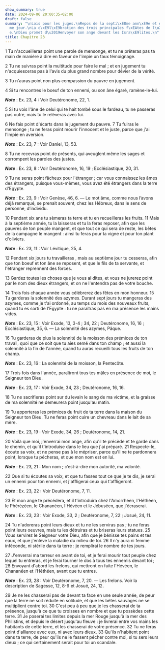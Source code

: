 ```yaml
---
show_summary: true
date: 2024-09-06 20:00:35+02:00
draft: false
summary: "\nLois pour les juges.\nRepos de la septi\xE8me ann\xE9e et du septi\xE8\
  me jour.\nLa c\xE9l\xE9bration des trois principales f\xEAtes de l\u2019ann\xE9\
  e.\nDieu promet d\u2019envoyer son ange devant les Isra\xE9lites.\n"
title: Chapitre 23
---
```





1 Tu n'accueilleras point une parole de mensonge, et tu ne prêteras pas ta main de manière à dire en faveur de l'impie un faux témoignage.


2 Tu ne suivras point la multitude pour faire le mal ; et en jugement tu n'acquiesceras pas à l'avis du plus grand nombre pour dévier de la vérité.


3 Tu n'auras point non plus compassion du pauvre en jugement.


4 Si tu rencontres le boeuf de ton ennemi, ou son âne égaré, ramène-le-lui.

***Note*** :  Ex. 23, 4 : Voir Deutéronome, 22, 1.

5 Si tu vois l'âne de celui qui te hait tombé sous le fardeau, tu ne passeras pas outre, mais tu le relèveras avec lui.


6 Ne fais point d'écarts dans le jugement du pauvre. 7 Tu fuiras le mensonge ; tu ne feras point mourir l'innocent et le juste, parce que j'ai l'impie en aversion.

***Note*** :  Ex. 23, 7 : Voir Daniel, 13, 53.

8 Tu ne recevras point de présents, qui aveuglent même les sages et corrompent les paroles des justes.

***Note*** :  Ex. 23, 8 : Voir Deutéronome, 16, 19 ; Ecclésiastique, 20, 31.


9 Tu ne seras point fâcheux pour l'étranger ; car vous connaissez les âmes des étrangers, puisque vous-mêmes, vous avez été étrangers dans la terre d'Egypte.

***Note*** :  Ex. 23, 9 : Voir Genèse, 46, 6. ― Le mot âme, comme nous l’avons déjà remarqué, se prenait souvent, chez les Hébreux, dans le sens de personne, d’individu.


10 Pendant six ans tu sèmeras ta terre et tu en recueilleras les fruits. 11 Mais à la septième année, tu la laisseras et tu la feras reposer, afin que les pauvres de ton peuple mangent, et que tout ce qui sera de reste, les bêtes de la campagne le mangent : ainsi tu feras pour ta vigne et pour ton plant d'oliviers.

***Note*** :  Ex. 23, 11 : Voir Lévitique, 25, 4.


12 Pendant six jours tu travailleras , mais au septième jour tu cesseras, afin que ton boeuf et ton âne se reposent, et que le fils de ta servante, et l'étranger reprennent des forces.


13 Gardez toutes les choses que je vous ai dites, et vous ne jurerez point par le nom des dieux étrangers, et on ne l'entendra pas de votre bouche.


14 Trois fois chaque année vous célébrerez des fêtes en mon honneur. 15 Tu garderas la solennité des azymes. Durant sept jours tu mangeras des azymes, comme je t'ai ordonné, au temps du mois des nouveaux fruits, quand tu es sorti de l'Egypte : tu ne paraîtras pas en ma présence les mains vides.

***Note*** :  Ex. 23, 15 : Voir Exode, 13, 3-4 ; 34, 22 ; Deutéronome, 16, 16 ; Ecclésiastique, 35, 6. ― La solennité des azymes, Pâque.

16 Tu garderas de plus la solennité de la moisson des prémices de ton travail, quoi que ce soit que tu aies semé dans ton champ ; et aussi la solennité à la fin de l'année, quand tu auras recueilli tous les fruits de ton champ.

***Note*** :  Ex. 23, 16 : La solennité de la moisson, la Pentecôte.

17 Trois fois dans l'année, paraîtront tous tes mâles en présence de moi, le Seigneur ton Dieu.

***Note*** :  Ex. 23, 17 : Voir Exode, 34, 23 ; Deutéronome, 16, 16.


18 Tu ne sacrifieras point sur du levain le sang de ma victime, et la graisse de ma solennité ne demeurera point jusqu'au matin.


19 Tu apporteras les prémices du fruit de ta terre dans la maison du Seigneur ton Dieu. Tu ne feras point cuire un chevreau dans le lait de sa mère.

***Note*** :  Ex. 23, 19 : Voir Exode, 34, 26 ; Deutéronome, 14, 21.


20 Voilà que moi, j'enverrai mon ange, afin qu'il te précède et te garde dans le chemin, et qu'il t'introduise dans le lieu que j'ai préparé. 21 Respecte-le, écoute sa voix, et ne pense pas à le mépriser, parce qu'il ne te pardonnera point, lorsque tu pécheras, et que mon nom est en lui.

***Note*** :  Ex. 23, 21 : Mon nom ; c’est-à-dire mon autorité, ma volonté.

22 Que si tu écoutes sa voix, et que tu fasses tout ce que je te dis, je serai un ennemi pour ton ennemi, et j'affligerai ceux qui t'affligeront.

***Note*** :  Ex. 23, 22 : Voir Deutéronome, 7, 11.


23 Et mon ange te précédera, et il t'introduira chez l'Amorrhéen, l'Héthéen, le Phérézéen, le Chananéen, l'Hévéen et le Jébuséen, que j'écraserai.

***Note*** :  Ex. 23, 23 : Voir Exode, 33, 2 ; Deutéronome, 7, 22 ; Josué, 24, 11.

24 Tu n'adoreras point leurs dieux et tu ne les serviras pas ; tu ne feras point leurs oeuvres, mais tu les détruiras et tu briseras leurs statues. 25 Vous servirez le Seigneur votre Dieu, afin que je bénisse tes pains et tes eaux, et que j'enlève la maladie du milieu de toi. 26 Il n'y aura ni femme inféconde, ni stérile dans ta terre : je remplirai le nombre de tes jours.


27 J'enverrai ma terreur en avant de toi, et je ferai mourir tout peuple chez lequel tu entreras, et je ferai tourner le dos à tous tes ennemis devant toi ; 28 Envoyant d'abord les frelons, qui mettront en fuite l'Hévéen, le Chananéen et l'Héthéen, avant que tu entres.

***Note*** :  Ex. 23, 28 : Voir Deutéronome, 7, 20. ― Les frelons. Voir la description de Sagesse, 12, 8-9 et Josué, 24, 12.

29 Je ne les chasserai pas de devant ta face en une seule année, de peur que la terre ne soit réduite en solitude, et que les bêtes sauvages ne se multiplient contre toi. 30 C'est peu à peu que je les chasserai de ta présence, jusqu'à ce que tu croisses en nombre et que tu possèdes cette terre. 31 Je poserai tes limites depuis la mer Rouge jusqu'à la mer des Philistins, et depuis le désert jusqu'au fleuve : je livrerai entre vos mains les habitants de cette terre, et les chasserai de votre présence. 32 Tu ne feras point d'alliance avec eux, ni avec leurs dieux. 33 Qu'ils n'habitent point dans ta terre, de peur qu'ils ne le fassent pécher contre moi, si tu sers leurs dieux ; ce qui certainement serait pour toi un scandale.

